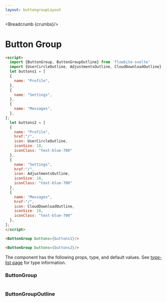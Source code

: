 ```yaml
---
layout: buttongroupLayout
---
```


<script>
  import Htwo from '../utils/Htwo.svelte'
  import {ButtonGroup, ButtonGroupOutline, Table, TableDefaultRow, Breadcrumb } from '$lib/index';
  import {UserCircleOutline, AdjustmentsOutline, CloudDownloadOutline} from "svelte-heros"
  import componentProps from '../props/ButtonGroup.json'
  import componentProps2 from '../props/ButtonGroupOutline.json'
  // Props table
  let items = componentProps.props
  let items2 = componentProps2.props
	let propHeader = ['Name', 'Type', 'Default']
	
	let divClass='w-full relative overflow-x-auto shadow-md sm:rounded-lg'

  let buttons1 = [
  {
    name: "Profile",
  },
  {
    name: "Settings",
  },
  {
    name: "Messages",
  },
];
  let buttons2 = [
  {
    name: "Profile",
    href:"/",
    icon: UserCircleOutline,
    iconSize: 18,
    iconClass: "text-blue-700"
  },
  {
    name: "Settings",
    href:"/",
    icon: AdjustmentsOutline,
    iconSize: 18,
    iconClass: "text-blue-700"
  },
  {
    name: "Messages",
    href:"/",
    icon: CloudDownloadOutline,
    iconSize: 18,
    iconClass: "text-blue-700"
  },
];

  let crumbs = [
    {
      label:'Home',
      href:'/'
    },
    {
      label:'Button groups',
      href:'/button-groups/'
    },
    {
      label:'Button group default',
      href:'/button-groups/default'
    },
  ]
</script>

<Breadcrumb {crumbs}/>

<h1 class="text-3xl w-full dark:text-white py-8">Button Group</h1>

<Htwo label="Set up" />

```html
<script>
  import {ButtonGroup, ButtonGroupOutline} from 'flowbite-svelte'
  import {UserCircleOutline, AdjustmentsOutline, CloudDownloadOutline} from "svelte-heros"
  let buttons1 = [
  {
    name: "Profile",
  },
  {
    name: "Settings",
  },
  {
    name: "Messages",
  },
];
  let buttons2 = [
  {
    name: "Profile",
    href:"/",
    icon: UserCircleOutline,
    iconSize: 18,
    iconClass: "text-blue-700"
  },
  {
    name: "Settings",
    href:"/",
    icon: AdjustmentsOutline,
    iconSize: 18,
    iconClass: "text-blue-700"
  },
  {
    name: "Messages",
    href:"/",
    icon: CloudDownloadOutline,
    iconSize: 18,
    iconClass: "text-blue-700"
  },
];
</script>
```

<Htwo label="Default" />

<div
  class="container flex flex-wrap justify-center rounded-xl mx-auto bg-gradient-to-r bg-white dark:bg-gray-900 border border-gray-200 dark:border-gray-700 p-2 sm:p-6">
<ButtonGroup buttons={buttons1}/>
</div>


```html
<ButtonGroup buttons={buttons1}/>
```

<Htwo label="Default with icon" />

<div
  class="container flex flex-wrap justify-center rounded-xl mx-auto bg-gradient-to-r bg-white dark:bg-gray-900 border border-gray-200 dark:border-gray-700 p-2 sm:p-6">
<ButtonGroup buttons={buttons2}/>
</div>


```html
<ButtonGroup buttons={buttons2}/>
```

<Htwo label="Props" />

<p>The component has the following props, type, and default values. See <a href="/type-list" class="text-blue-600 hover:underline dark:text-blue-500">type-list page</a> for type information.</p>

<h3>ButtonGroup</h3>

<Table header={propHeader} {divClass} >
  <TableDefaultRow {items} rowState='hover' />
</Table>

<h3>ButtonGroupOutline</h3>

<Table header={propHeader} {divClass} >
  <TableDefaultRow items={items2} rowState='hover' />
</Table>